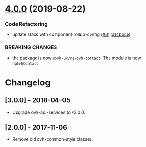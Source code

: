 # [4.0.0](https://github.com/ovh-ux/ng-ovh-contact/compare/v3.0.0...v4.0.0) (2019-08-22)


### Code Refactoring

* update stack with component-rollup-config ([#8](https://github.com/ovh-ux/ng-ovh-contact/issues/8)) ([a14bbcb](https://github.com/ovh-ux/ng-ovh-contact/commit/a14bbcb))


### BREAKING CHANGES

* the package is now `@ovh-ux/ng-ovh-contact`. The module
is now `ngOvhContact`



# Changelog

## [3.0.0] - 2018-04-05
- Upgrade ovh-api-services to v3.0.0.

## [2.0.0] - 2017-11-06
- Remove old ovh-common-style classes.
